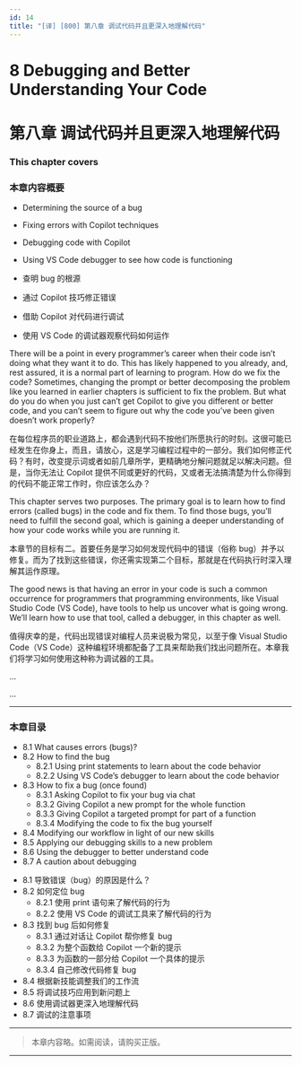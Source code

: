 ```yaml
---
id: 14
title: "[译] [800] 第八章 调试代码并且更深入地理解代码"
---
```


# 8 Debugging and Better Understanding Your Code
# 第八章 调试代码并且更深入地理解代码

### This chapter covers
### 本章内容概要

* Determining the source of a bug
* Fixing errors with Copilot techniques
* Debugging code with Copilot
* Using VS Code debugger to see how code is functioning

* 查明 bug 的根源
* 通过 Copilot 技巧修正错误
* 借助 Copilot 对代码进行调试
* 使用 VS Code 的调试器观察代码如何运作



There will be a point in every programmer’s career when their code isn’t doing what they want it to do. This has likely happened to you already, and, rest assured, it is a normal part of learning to program. How do we fix the code? Sometimes, changing the prompt or better decomposing the problem like you learned in earlier chapters is sufficient to fix the problem. But what do you do when you just can’t get Copilot to give you different or better code, and you can’t seem to figure out why the code you’ve been given doesn’t work properly?

在每位程序员的职业道路上，都会遇到代码不按他们所愿执行的时刻。这很可能已经发生在你身上，而且，请放心，这是学习编程过程中的一部分。我们如何修正代码？有时，改变提示词或者如前几章所学，更精确地分解问题就足以解决问题。但是，当你无法让 Copilot 提供不同或更好的代码，又或者无法搞清楚为什么你得到的代码不能正常工作时，你应该怎么办？

This chapter serves two purposes. The primary goal is to learn how to find errors (called bugs) in the code and fix them. To find those bugs, you’ll need to fulfill the second goal, which is gaining a deeper understanding of how your code works while you are running it.

本章节的目标有二。首要任务是学习如何发现代码中的错误（俗称 bug）并予以修复。而为了找到这些错误，你还需实现第二个目标，那就是在代码执行时深入理解其运作原理。

The good news is that having an error in your code is such a common occurrence for programmers that programming environments, like Visual Studio Code (VS Code), have tools to help us uncover what is going wrong. We’ll learn how to use that tool, called a debugger, in this chapter as well.

值得庆幸的是，代码出现错误对编程人员来说极为常见，以至于像 Visual Studio Code（VS Code）这种编程环境都配备了工具来帮助我们找出问题所在。本章我们将学习如何使用这种称为调试器的工具。

...

...

***

### 本章目录

* 8.1 What causes errors (bugs)?
* 8.2 How to find the bug
	* 8.2.1 Using print statements to learn about the code behavior
	* 8.2.2 Using VS Code’s debugger to learn about the code behavior
* 8.3 How to fix a bug (once found)
	* 8.3.1 Asking Copilot to fix your bug via chat
	* 8.3.2 Giving Copilot a new prompt for the whole function
	* 8.3.3 Giving Copilot a targeted prompt for part of a function
	* 8.3.4 Modifying the code to fix the bug yourself
* 8.4 Modifying our workflow in light of our new skills
* 8.5 Applying our debugging skills to a new problem
* 8.6 Using the debugger to better understand code
* 8.7 A caution about debugging

<!-- -->

* 8.1 导致错误（bug）的原因是什么？
* 8.2 如何定位 bug
    * 8.2.1 使用 print 语句来了解代码的行为
    * 8.2.2 使用 VS Code 的调试工具来了解代码的行为
* 8.3 找到 bug 后如何修复
    * 8.3.1 通过对话让 Copilot 帮你修复 bug
    * 8.3.2 为整个函数给 Copilot 一个新的提示
    * 8.3.3 为函数的一部分给 Copilot 一个具体的提示
    * 8.3.4 自己修改代码修复 bug
* 8.4 根据新技能调整我们的工作流
* 8.5 将调试技巧应用到新问题上
* 8.6 使用调试器更深入地理解代码
* 8.7 调试的注意事项

***

> 本章内容略。如需阅读，请购买正版。

***
